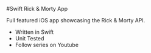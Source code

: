 #Swift Rick & Morty App

Full featured iOS app showcasing the Rick & Morty API. 

- Written in Swift 
- Unit Tested 
- Follow series on Youtube 
